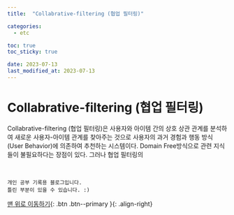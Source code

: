 ```yaml
---
title:  "Collabrative-filtering (협업 필터링)" 

categories:
  - etc

toc: true
toc_sticky: true

date: 2023-07-13
last_modified_at: 2023-07-13
---
```



#  Collabrative-filtering (협업 필터링)

Collabrative-filtering (협업 필터링)은 사용자와 아이템 간의 상호 상관 관계를 분석하여 새로운 사용자-아이템 관계를 찾아주는 것으로 사용자의 과거 경험과 행동 방식(User Behavior)에 의존하여 추천하는 시스템이다. Domain Free방식으로 관련 지식들이 불필요하다는 장점이 있다. 그러나 협업 필터링의


<br>

    개인 공부 기록용 블로그입니다.
    틀린 부분이 있을 수 있습니다. :)

[맨 위로 이동하기](#){: .btn .btn--primary }{: .align-right}